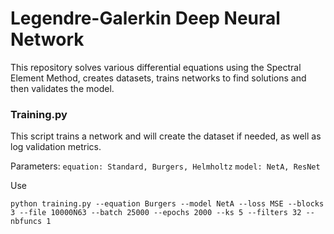 # Legendre-Galerkin Deep Neural Network

This repository solves various differential equations using the Spectral Element Method, creates datasets, trains networks to find solutions and then validates the model.

### Training.py
This script trains a network and will create the dataset if needed, as well as log validation metrics.

Parameters:
`equation: Standard, Burgers, Helmholtz`
`model: NetA, ResNet`

Use
```
python training.py --equation Burgers --model NetA --loss MSE --blocks 3 --file 10000N63 --batch 25000 --epochs 2000 --ks 5 --filters 32 --nbfuncs 1
```

